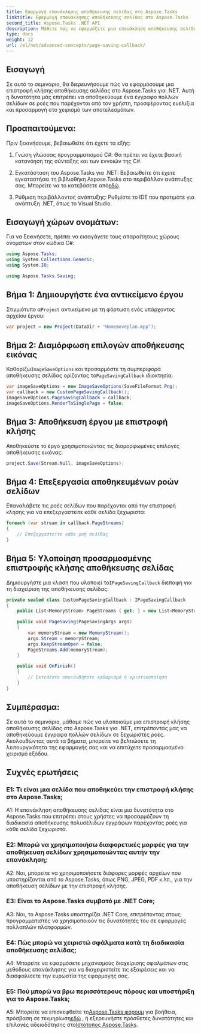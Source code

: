 ```yaml
---
title: Εφαρμογή επανάκλησης αποθήκευσης σελίδας στο Aspose.Tasks
linktitle: Εφαρμογή επανάκλησης αποθήκευσης σελίδας στο Aspose.Tasks
second_title: Aspose.Tasks .NET API
description: Μάθετε πώς να εφαρμόζετε μια επανάκληση αποθήκευσης σελίδας στο Aspose.Tasks για .NET, επιτρέποντας προσαρμοσμένο χειρισμό ροών εξόδου εγγράφων πολλών σελίδων.
type: docs
weight: 12
url: /el/net/advanced-concepts/page-saving-callback/
---
```

## Εισαγωγή

Σε αυτό το σεμινάριο, θα διερευνήσουμε πώς να εφαρμόσουμε μια επιστροφή κλήσης αποθήκευσης σελίδας στο Aspose.Tasks για .NET. Αυτή η δυνατότητα μάς επιτρέπει να αποθηκεύουμε ένα έγγραφο πολλών σελίδων σε ροές που παρέχονται από τον χρήστη, προσφέροντας ευελιξία και προσαρμογή στο χειρισμό των αποτελεσμάτων.

## Προαπαιτούμενα:

Πριν ξεκινήσουμε, βεβαιωθείτε ότι έχετε τα εξής:

1. Γνώση γλώσσας προγραμματισμού C#: Θα πρέπει να έχετε βασική κατανόηση της σύνταξης και των εννοιών της C#.
   
2. Εγκατάσταση του Aspose.Tasks για .NET: Βεβαιωθείτε ότι έχετε εγκαταστήσει τη βιβλιοθήκη Aspose.Tasks στο περιβάλλον ανάπτυξης σας. Μπορείτε να το κατεβάσετε από[εδώ](https://releases.aspose.com/tasks/net/).

3. Ρύθμιση περιβάλλοντος ανάπτυξης: Ρυθμίστε το IDE που προτιμάτε για ανάπτυξη .NET, όπως το Visual Studio.

## Εισαγωγή χώρων ονομάτων:

Για να ξεκινήσετε, πρέπει να εισαγάγετε τους απαραίτητους χώρους ονομάτων στον κώδικα C#:

```csharp
using Aspose.Tasks;
using System.Collections.Generic;
using System.IO;

using Aspose.Tasks.Saving;

```

## Βήμα 1: Δημιουργήστε ένα αντικείμενο έργου

 Στιγμιότυπο α`Project` αντικείμενο με τη φόρτωση ενός υπάρχοντος αρχείου έργου:

```csharp
var project = new Project(DataDir + "Homemoveplan.mpp");
```

## Βήμα 2: Διαμόρφωση επιλογών αποθήκευσης εικόνας

 Καθορίζω`ImageSaveOptions` και προσαρμόστε τη συμπεριφορά αποθήκευσης σελίδας ορίζοντας το`PageSavingCallback` ιδιοκτησία:

```csharp
var imageSaveOptions = new ImageSaveOptions(SaveFileFormat.Png);
var callback = new CustomPageSavingCallback();
imageSaveOptions.PageSavingCallback = callback;
imageSaveOptions.RenderToSinglePage = false;
```

## Βήμα 3: Αποθήκευση έργου με επιστροφή κλήσης

Αποθηκεύστε το έργο χρησιμοποιώντας τις διαμορφωμένες επιλογές αποθήκευσης εικόνας:

```csharp
project.Save(Stream.Null, imageSaveOptions);
```

## Βήμα 4: Επεξεργασία αποθηκευμένων ροών σελίδων

Επαναλάβετε τις ροές σελίδων που παρέχονται από την επιστροφή κλήσης για να επεξεργαστείτε κάθε σελίδα ξεχωριστά:

```csharp
foreach (var stream in callback.PageStreams)
{
    // Επεξεργαστείτε κάθε ροή σελίδας
}
```

## Βήμα 5: Υλοποίηση προσαρμοσμένης επιστροφής κλήσης αποθήκευσης σελίδας

 Δημιουργήστε μια κλάση που υλοποιεί το`IPageSavingCallback` διεπαφή για τη διαχείριση της αποθήκευσης σελίδας:

```csharp
private sealed class CustomPageSavingCallback : IPageSavingCallback
{
    public List<MemoryStream> PageStreams { get; } = new List<MemoryStream>();

    public void PageSaving(PageSavingArgs args)
    {
        var memoryStream = new MemoryStream();
        args.Stream = memoryStream;
        args.KeepStreamOpen = false;
        PageStreams.Add(memoryStream);
    }

    public void OnFinish()
    {
        // Εκτελέστε οποιονδήποτε καθαρισμό ή οριστικοποίηση
    }
}
```

## Συμπέρασμα:

Σε αυτό το σεμινάριο, μάθαμε πώς να υλοποιούμε μια επιστροφή κλήσης αποθήκευσης σελίδας στο Aspose.Tasks για .NET, επιτρέποντάς μας να αποθηκεύουμε έγγραφα πολλών σελίδων σε ξεχωριστές ροές. Ακολουθώντας αυτά τα βήματα, μπορείτε να βελτιώσετε τη λειτουργικότητα της εφαρμογής σας και να επιτύχετε προσαρμοσμένο χειρισμό εξόδου.

## Συχνές ερωτήσεις

### Ε1: Τι είναι μια σελίδα που αποθηκεύει την επιστροφή κλήσης στο Aspose.Tasks;

A1: Η επανάκληση αποθήκευσης σελίδας είναι μια δυνατότητα στο Aspose.Tasks που επιτρέπει στους χρήστες να προσαρμόζουν τη διαδικασία αποθήκευσης πολυσέλιδων εγγράφων παρέχοντας ροές για κάθε σελίδα ξεχωριστά.

### Ε2: Μπορώ να χρησιμοποιήσω διαφορετικές μορφές για την αποθήκευση σελίδων χρησιμοποιώντας αυτήν την επανάκληση;

A2: Ναι, μπορείτε να χρησιμοποιήσετε διάφορες μορφές αρχείων που υποστηρίζονται από το Aspose.Tasks, όπως PNG, JPEG, PDF κ.λπ., για την αποθήκευση σελίδων με την επιστροφή κλήσης.

### Ε3: Είναι το Aspose.Tasks συμβατό με .NET Core;

A3: Ναι, το Aspose.Tasks υποστηρίζει .NET Core, επιτρέποντας στους προγραμματιστές να χρησιμοποιούν τις δυνατότητές του σε εφαρμογές πολλαπλών πλατφορμών.

### Ε4: Πώς μπορώ να χειριστώ σφάλματα κατά τη διαδικασία αποθήκευσης σελίδας;

A4: Μπορείτε να εφαρμόσετε μηχανισμούς διαχείρισης σφαλμάτων στις μεθόδους επανάκλησης για να διαχειριστείτε τις εξαιρέσεις και να διασφαλίσετε την ευρωστία της εφαρμογής σας.

### Ε5: Πού μπορώ να βρω περισσότερους πόρους και υποστήριξη για το Aspose.Tasks;

 A5: Μπορείτε να επισκεφθείτε το[Aspose.Tasks φόρουμ](https://forum.aspose.com/c/tasks/15) για βοήθεια, πρόσβαση σε τεκμηρίωση[εδώ](https://reference.aspose.com/tasks/net/) , ή εξερευνήστε πρόσθετες δυνατότητες και επιλογές αδειοδότησης στο[Ιστότοπος Aspose.Tasks](https://purchase.aspose.com/buy).